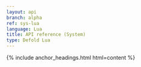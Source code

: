 ```yaml
---
layout: api
branch: alpha
ref: sys-lua
language: Lua
title: API reference (System)
type: Defold Lua
---
```

{% include anchor_headings.html html=content %}